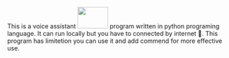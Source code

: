 This is a voice assistant <img src = "https://github.com/user-attachments/assets/0e0d1d4d-fdfb-4751-862d-02a26ace67b7" width="70" height="50">
 program written in python programing language.
It can run locally but you have to connected by internet 🛜.
This program has limitetion you can use it and add commend for more effective use.
